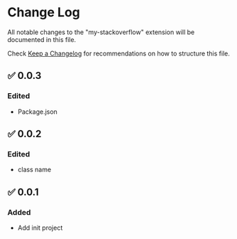 # Change Log

All notable changes to the "my-stackoverflow" extension will be documented in this file.

Check [Keep a Changelog](http://keepachangelog.com/) for recommendations on how to structure this file.

## ✅ 0.0.3

### Edited

- Package.json

## ✅ 0.0.2

### Edited

- class name

## ✅ 0.0.1

### Added

- Add init project
